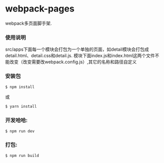 # webpack-pages

webpack多页面脚手架.

### 使用说明

src/apps下面每一个模块会打包为一个单独的页面，如detail模块会打包成detail.html、detail.css和detail.js. 模块下面index.js和index.html这两个文件不能改变（改变需要改webpack.config.js）,其它的名称和路径自定义

### 安装包

``` bash
$ npm install
```
或
``` bash
$ yarn install
```

### 开发哈哈:

``` bash
$ npm run dev
```

### 打包:

``` bash
$ npm run build
```
